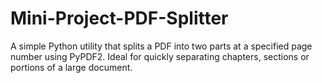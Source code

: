 # Mini-Project-PDF-Splitter
A simple Python utility that splits a PDF into two parts at a specified page number using PyPDF2. Ideal for quickly separating chapters, sections or portions of a large document.
